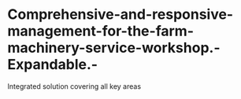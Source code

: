 # Comprehensive-and-responsive-management-for-the-farm-machinery-service-workshop.-Expandable.-
Integrated solution covering all key areas

